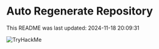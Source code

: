 # Auto Regenerate Repository

This README was last updated: 2024-11-18 20:09:31

 ![TryHackMe](https://tryhackme.com/badge/533634)